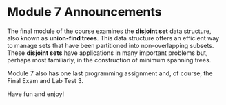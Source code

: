 # Module 7 Announcements

The final module of the course examines the **disjoint set** data structure,
also known as **union-find trees**. This data structure offers an efficient way
to manage sets that have been partitioned into non-overlapping subsets. These
**disjoint sets** have applications in many important problems but, perhaps most
familiarly, in the construction of minimum spanning trees.

Module 7 also has one last programming assignment and, of course, the Final Exam
and Lab Test 3.

Have fun and enjoy!

<!-- <img src="../../img/rags.jpg" width="100"> -->

